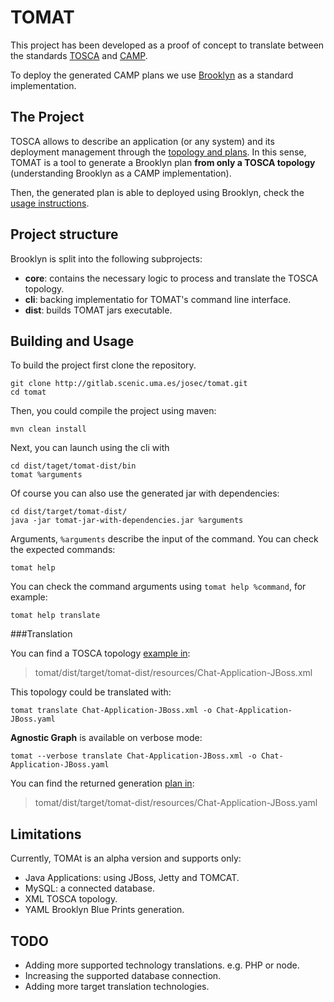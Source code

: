 

TOMAT 
==================

This project has been developed as a proof of concept to translate between the standards  [TOSCA][1] and [CAMP][2].

To deploy the generated CAMP plans we use [Brooklyn][3] as a standard implementation.


The Project
-------------------
TOSCA allows to describe an application (or any system) and its deployment management through the [topology and plans][4].   In this sense, TOMAT is a tool to generate a Brooklyn plan **from only a TOSCA topology** (understanding Brooklyn as a CAMP implementation).

Then, the generated plan is able to deployed using Brooklyn, check the [usage instructions][6].

Project structure
-------------------
Brooklyn is split into the following subprojects:

- **core**: contains the necessary logic to process and translate the TOSCA topology.
- **cli**: backing implementatio for TOMAT's command line interface.
- **dist**: builds TOMAT jars executable.





Building and Usage
-------------------
To build the project first clone the repository.

```
git clone http://gitlab.scenic.uma.es/josec/tomat.git
cd tomat
```

Then, you could compile the project using maven:
```
mvn clean install
```

Next, you can launch using the cli with

```
cd dist/taget/tomat-dist/bin
tomat %arguments
```

Of course you can also use the generated jar with dependencies:
```
cd dist/target/tomat-dist/
java -jar tomat-jar-with-dependencies.jar %arguments
``` 

Arguments, ```%arguments``` describe the input of the command. You can check the expected commands:
```
tomat help 
```

You can check the command arguments using ```tomat help %command```, for example:

```
tomat help translate
```

###Translation

You can find a TOSCA topology [example in][7]:

> tomat/dist/target/tomat-dist/resources/Chat-Application-JBoss.xml

This topology could be translated with:
```
tomat translate Chat-Application-JBoss.xml -o Chat-Application-JBoss.yaml
```
**Agnostic Graph** is available on verbose mode:
```
tomat --verbose translate Chat-Application-JBoss.xml -o Chat-Application-JBoss.yaml
```

You can find the returned generation [plan in][8]:
> tomat/dist/target/tomat-dist/resources/Chat-Application-JBoss.yaml


Limitations
-------------------
Currently, TOMAt is an alpha version and supports only:

- Java Applications: using JBoss, Jetty and TOMCAT.
- MySQL: a connected database.
- XML TOSCA topology.
- YAML Brooklyn Blue Prints generation.

TODO
-------------------
- Adding more supported technology translations. e.g. PHP or node.
- Increasing the supported database connection.
- Adding more target translation technologies.


[1]: https://www.oasis-open.org/committees/tosca/
[2]: https://www.oasis-open.org/committees/camp/
[3]: https://brooklyn.incubator.apache.org/
[4]: http://docs.oasis-open.org/tosca/TOSCA/v1.0/os/TOSCA-v1.0-os.html#_Toc356403643
[6]: https://brooklyn.incubator.apache.org/v/latest/start/index.html
[7]: https://gitlab.scenic.uma.es/josec/tomat/blob/master/dist/src/main/dist/resources/Chat-Application-JBoss.xml
[8]: https://gitlab.scenic.uma.es/josec/tomat/blob/master/dist/src/main/dist/resources/Chat-Application-JBoss.yaml